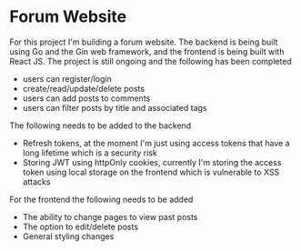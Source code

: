 # Forum Website
For this project I'm building a forum website. The backend is being built using Go and the Gin web framework, and the frontend is being built with React JS. The project is still ongoing and the following has been completed
* users can register/login
* create/read/update/delete posts
* users can add posts to comments
* users can filter posts by title and associated tags

The following needs to be added to the backend
* Refresh tokens, at the moment I'm just using access tokens that have a long lifetime which is a security risk
* Storing JWT using httpOnly cookies, currently I'm storing the access token using local storage on the frontend which is vulnerable to XSS attacks  

For the frontend the following needs to be added
* The ability to change pages to view past posts
* The option to edit/delete posts
* General styling changes